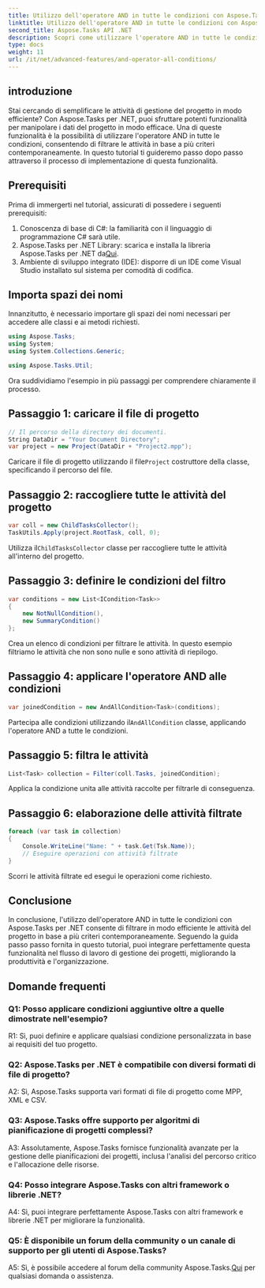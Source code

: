 ```yaml
---
title: Utilizzo dell'operatore AND in tutte le condizioni con Aspose.Tasks
linktitle: Utilizzo dell'operatore AND in tutte le condizioni con Aspose.Tasks
second_title: Aspose.Tasks API .NET
description: Scopri come utilizzare l'operatore AND in tutte le condizioni con Aspose.Tasks per .NET per filtrare le attività del progetto in modo efficiente.
type: docs
weight: 11
url: /it/net/advanced-features/and-operator-all-conditions/
---
```

## introduzione

Stai cercando di semplificare le attività di gestione del progetto in modo efficiente? Con Aspose.Tasks per .NET, puoi sfruttare potenti funzionalità per manipolare i dati del progetto in modo efficace. Una di queste funzionalità è la possibilità di utilizzare l'operatore AND in tutte le condizioni, consentendo di filtrare le attività in base a più criteri contemporaneamente. In questo tutorial ti guideremo passo dopo passo attraverso il processo di implementazione di questa funzionalità.

## Prerequisiti

Prima di immergerti nel tutorial, assicurati di possedere i seguenti prerequisiti:

1. Conoscenza di base di C#: la familiarità con il linguaggio di programmazione C# sarà utile.
2.  Aspose.Tasks per .NET Library: scarica e installa la libreria Aspose.Tasks per .NET da[Qui](https://releases.aspose.com/tasks/net/).
3. Ambiente di sviluppo integrato (IDE): disporre di un IDE come Visual Studio installato sul sistema per comodità di codifica.

## Importa spazi dei nomi

Innanzitutto, è necessario importare gli spazi dei nomi necessari per accedere alle classi e ai metodi richiesti.

```csharp
using Aspose.Tasks;
using System;
using System.Collections.Generic;

using Aspose.Tasks.Util;

```

Ora suddividiamo l'esempio in più passaggi per comprendere chiaramente il processo.

## Passaggio 1: caricare il file di progetto

```csharp
// Il percorso della directory dei documenti.
String DataDir = "Your Document Directory";
var project = new Project(DataDir + "Project2.mpp");
```

 Caricare il file di progetto utilizzando il file`Project` costruttore della classe, specificando il percorso del file.

## Passaggio 2: raccogliere tutte le attività del progetto

```csharp
var coll = new ChildTasksCollector();
TaskUtils.Apply(project.RootTask, coll, 0);
```

 Utilizza il`ChildTasksCollector` classe per raccogliere tutte le attività all'interno del progetto.

## Passaggio 3: definire le condizioni del filtro

```csharp
var conditions = new List<ICondition<Task>>
{
    new NotNullCondition(),
    new SummaryCondition()
};
```

Crea un elenco di condizioni per filtrare le attività. In questo esempio filtriamo le attività che non sono nulle e sono attività di riepilogo.

## Passaggio 4: applicare l'operatore AND alle condizioni

```csharp
var joinedCondition = new AndAllCondition<Task>(conditions);
```

 Partecipa alle condizioni utilizzando il`AndAllCondition` classe, applicando l'operatore AND a tutte le condizioni.

## Passaggio 5: filtra le attività

```csharp
List<Task> collection = Filter(coll.Tasks, joinedCondition);
```

Applica la condizione unita alle attività raccolte per filtrarle di conseguenza.

## Passaggio 6: elaborazione delle attività filtrate

```csharp
foreach (var task in collection)
{
    Console.WriteLine("Name: " + task.Get(Tsk.Name));
    // Eseguire operazioni con attività filtrate
}
```

Scorri le attività filtrate ed esegui le operazioni come richiesto.

## Conclusione

In conclusione, l'utilizzo dell'operatore AND in tutte le condizioni con Aspose.Tasks per .NET consente di filtrare in modo efficiente le attività del progetto in base a più criteri contemporaneamente. Seguendo la guida passo passo fornita in questo tutorial, puoi integrare perfettamente questa funzionalità nel flusso di lavoro di gestione dei progetti, migliorando la produttività e l'organizzazione.

## Domande frequenti

### Q1: Posso applicare condizioni aggiuntive oltre a quelle dimostrate nell'esempio?

R1: Sì, puoi definire e applicare qualsiasi condizione personalizzata in base ai requisiti del tuo progetto.

### Q2: Aspose.Tasks per .NET è compatibile con diversi formati di file di progetto?

A2: Sì, Aspose.Tasks supporta vari formati di file di progetto come MPP, XML e CSV.

### Q3: Aspose.Tasks offre supporto per algoritmi di pianificazione di progetti complessi?

A3: Assolutamente, Aspose.Tasks fornisce funzionalità avanzate per la gestione delle pianificazioni dei progetti, inclusa l'analisi del percorso critico e l'allocazione delle risorse.

### Q4: Posso integrare Aspose.Tasks con altri framework o librerie .NET?

A4: Sì, puoi integrare perfettamente Aspose.Tasks con altri framework e librerie .NET per migliorare la funzionalità.

### Q5: È disponibile un forum della community o un canale di supporto per gli utenti di Aspose.Tasks?

 A5: Sì, è possibile accedere al forum della community Aspose.Tasks.[Qui](https://forum.aspose.com/c/tasks/15) per qualsiasi domanda o assistenza.